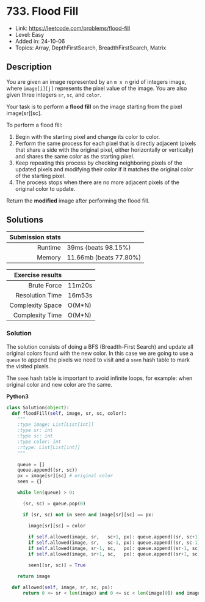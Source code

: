 # 733. Flood Fill

- Link: https://leetcode.com/problems/flood-fill
- Level: Easy
- Added in: 24-10-06
- Topics: Array, DepthFirstSearch, BreadthFirstSearch, Matrix

## Description

You are given an image represented by an `m x n` grid of integers image, 
where `image[i][j]` represents the pixel value of the image.
You are also given three integers `sr`, `sc`, and `color`. 

Your task is to perform a **flood fill** on the image starting from the pixel image[sr][sc].

To perform a flood fill:

1. Begin with the starting pixel and change its color to color.
2. Perform the same process for each pixel that is directly adjacent (pixels 
    that share a side with the original pixel, either horizontally or vertically)
    and shares the same color as the starting pixel.
3. Keep repeating this process by checking neighboring pixels of the updated
    pixels and modifying their color if it matches the original color of the
    starting pixel.
4. The process stops when there are no more adjacent pixels of the original
    color to update.

Return the **modified** image after performing the flood fill.

## Solutions

| Submission stats |        |
|-----------------:|--------|
|          Runtime | 39ms (beats 98.15%) |
|           Memory | 11.66mb (beats 77.80%) |

| Exercise results |        |
|-----------------:|--------|
|      Brute Force | 11m20s |
|  Resolution Time | 16m53s |
| Complexity Space | O(M*N) |
|  Complexity Time | O(M*N) |

### Solution

The solution consists of doing a BFS (Breadth-First Search) and update all 
original colors found with the new color. In this case we are going to use
a `queue` to append the pixels we need to visit and a `seen` hash table to
mark the visited pixels.

The `seen` hash table is important to avoid infinite loops, for example: 
when original color and new color are the same.

**Python3**

```py
class Solution(object):
  def floodFill(self, image, sr, sc, color):
    """
    :type image: List[List[int]]
    :type sr: int
    :type sc: int
    :type color: int
    :rtype: List[List[int]]
    """
    
    queue = []
    queue.append((sr, sc))
    px = image[sr][sc] # original color
    seen = {}

    while len(queue) > 0:

      (sr, sc) = queue.pop(0)

      if (sr, sc) not in seen and image[sr][sc] == px:

        image[sr][sc] = color
            
        if self.allowed(image, sr,   sc+1, px): queue.append((sr, sc+1)) # right
        if self.allowed(image, sr,   sc-1, px): queue.append((sr, sc-1)) # left
        if self.allowed(image, sr-1, sc,   px): queue.append((sr-1, sc)) # up
        if self.allowed(image, sr+1, sc,   px): queue.append((sr+1, sc)) # down

        seen[(sr, sc)] = True

    return image

  def allowed(self, image, sr, sc, px):
      return 0 <= sr < len(image) and 0 <= sc < len(image[0]) and image[sr][sc] == px
```